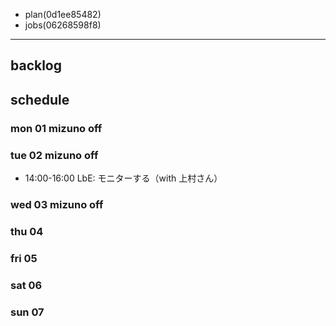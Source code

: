 
- plan(0d1ee85482)
- jobs(06268598f8)
---

## backlog

## schedule
### mon 01 mizuno off
### tue 02 mizuno off
- 14:00-16:00 LbE: モニターする（with 上村さん）
### wed 03 mizuno off
### thu 04
### fri 05
### sat 06
### sun 07





